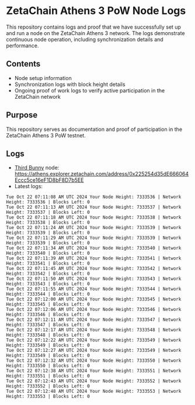 # ZetaChain Athens 3 PoW Node Logs
This repository contains logs and proof that we have successfully set up and run a node on the ZetaChain Athens 3 network. The logs demonstrate continuous node operation, including synchronization details and performance.

## Contents
- Node setup information
- Synchronization logs with block height details
- Ongoing proof of work logs to verify active participation in the ZetaChain network

## Purpose
This repository serves as documentation and proof of participation in the ZetaChain Athens 3 PoW testnet.

## Logs

- [Third Bunny](https://thirdbunny.xyz/) node: https://athens.explorer.zetachain.com/address/0x225254d35dE666064Eccc5ce16eF1D8bF8D7b5EE
- Latest logs:
```
Tue Oct 22 07:11:08 AM UTC 2024 Your Node Height: 7333536 | Network Height: 7333536 | Blocks Left: 0
Tue Oct 22 07:11:13 AM UTC 2024 Your Node Height: 7333537 | Network Height: 7333537 | Blocks Left: 0
Tue Oct 22 07:11:18 AM UTC 2024 Your Node Height: 7333538 | Network Height: 7333538 | Blocks Left: 0
Tue Oct 22 07:11:24 AM UTC 2024 Your Node Height: 7333539 | Network Height: 7333539 | Blocks Left: 0
Tue Oct 22 07:11:29 AM UTC 2024 Your Node Height: 7333539 | Network Height: 7333539 | Blocks Left: 0
Tue Oct 22 07:11:34 AM UTC 2024 Your Node Height: 7333540 | Network Height: 7333540 | Blocks Left: 0
Tue Oct 22 07:11:39 AM UTC 2024 Your Node Height: 7333541 | Network Height: 7333541 | Blocks Left: 0
Tue Oct 22 07:11:45 AM UTC 2024 Your Node Height: 7333542 | Network Height: 7333542 | Blocks Left: 0
Tue Oct 22 07:11:50 AM UTC 2024 Your Node Height: 7333543 | Network Height: 7333543 | Blocks Left: 0
Tue Oct 22 07:11:55 AM UTC 2024 Your Node Height: 7333544 | Network Height: 7333544 | Blocks Left: 0
Tue Oct 22 07:12:00 AM UTC 2024 Your Node Height: 7333545 | Network Height: 7333545 | Blocks Left: 0
Tue Oct 22 07:12:06 AM UTC 2024 Your Node Height: 7333546 | Network Height: 7333546 | Blocks Left: 0
Tue Oct 22 07:12:11 AM UTC 2024 Your Node Height: 7333547 | Network Height: 7333547 | Blocks Left: 0
Tue Oct 22 07:12:17 AM UTC 2024 Your Node Height: 7333548 | Network Height: 7333548 | Blocks Left: 0
Tue Oct 22 07:12:22 AM UTC 2024 Your Node Height: 7333549 | Network Height: 7333549 | Blocks Left: 0
Tue Oct 22 07:12:27 AM UTC 2024 Your Node Height: 7333549 | Network Height: 7333549 | Blocks Left: 0
Tue Oct 22 07:12:32 AM UTC 2024 Your Node Height: 7333550 | Network Height: 7333550 | Blocks Left: 0
Tue Oct 22 07:12:38 AM UTC 2024 Your Node Height: 7333551 | Network Height: 7333551 | Blocks Left: 0
Tue Oct 22 07:12:43 AM UTC 2024 Your Node Height: 7333552 | Network Height: 7333552 | Blocks Left: 0
Tue Oct 22 07:12:48 AM UTC 2024 Your Node Height: 7333553 | Network Height: 7333553 | Blocks Left: 0
```
